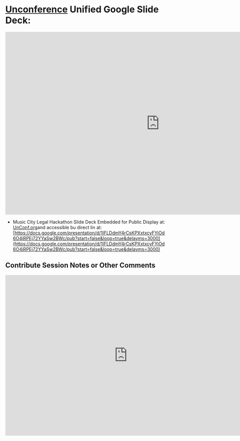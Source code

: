 # [Unconference](http://unconf.org) Unified Google Slide Deck: 

<iframe src="https://docs.google.com/presentation/d/1IFLDdmY4rCsKPXxtxcyFYiOd6O4iRPEj72YYaSw2BWc/embed?start=false&loop=false&delayms=3000" frameborder="0" width="960" height="569" allowfullscreen="true" mozallowfullscreen="true" webkitallowfullscreen="true"></iframe>

* Music City Legal Hackathon Slide Deck Embedded for Public Display at: [UnConf.org](http://UnConf.org)and accessible bu direct lin at: [https://docs.google.com/presentation/d/1IFLDdmY4rCsKPXxtxcyFYiOd6O4iRPEj72YYaSw2BWc/pub?start=false&loop=true&delayms=3000](https://docs.google.com/presentation/d/1IFLDdmY4rCsKPXxtxcyFYiOd6O4iRPEj72YYaSw2BWc/pub?start=false&loop=true&delayms=3000)


## Contribute Session Notes or Other Comments

<iframe src="https://docs.google.com/forms/d/e/1FAIpQLSd_5egMeN4KLbdOSCD_F2TiNwvCCcddL8XyqbmhY5atuKSufA/viewform?embedded=true" width="760" height="500" frameborder="0" marginheight="0" marginwidth="0">Loading...</iframe>
